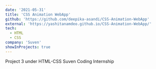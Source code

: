 ```yaml
---
date: '2021-05-31'
title: 'CSS Animation WebApp'
github: 'https://github.com/deepika-asandi/CSS-Animation-WebApp'
external: 'https://yashitanamdeo.github.io/CSS-Animation-WebApp/'
tech:
  - HTML
  - CSS
company: 'Suven'
showInProjects: true
---
```


Project 3 under HTML-CSS Suven Coding Internship
